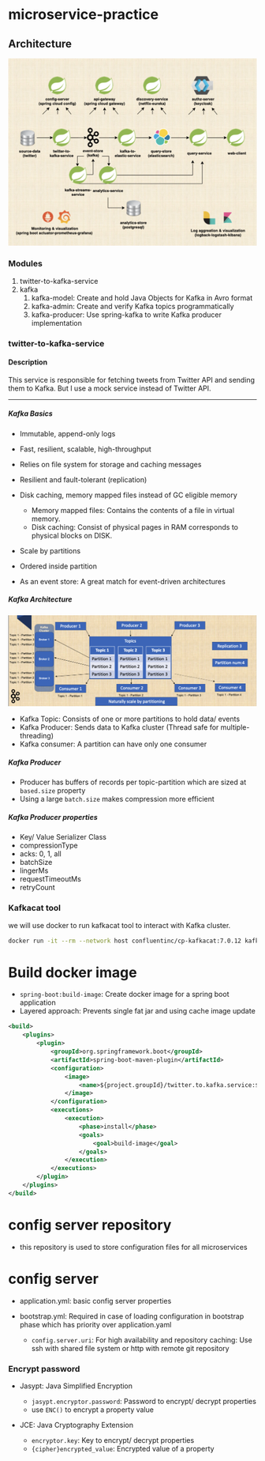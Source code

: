 # microservice-practice

## Architecture
![big_picture.jpg](pic%2Fbig_picture.jpg)

### Modules
1. twitter-to-kafka-service
2. kafka
   1. kafka-model: Create and hold Java Objects for Kafka in Avro format
   2. kafka-admin: Create and verify Kafka topics programmatically
   3. kafka-producer: Use spring-kafka to write Kafka producer implementation


### twitter-to-kafka-service

#### Description
This service is responsible for fetching tweets from Twitter API and sending them to Kafka.
But I use a mock service instead of Twitter API.

---
##### Kafka Basics

- Immutable, append-only logs 
- Fast, resilient, scalable, high-throughput
- Relies on file system for storage and caching messages
- Resilient and fault-tolerant (replication)
- Disk caching, memory mapped files instead of GC eligible memory

  - Memory mapped files: Contains the contents of a file in virtual memory.
  - Disk caching: Consist of physical pages in RAM corresponds to physical blocks on DISK.
- Scale by partitions
- Ordered inside partition
- As an event store: A great match for event-driven architectures

##### Kafka Architecture
![kafka_arch.png](pic%2Fkafka_arch.png)

- Kafka Topic: Consists of one or more partitions to hold data/ events 
- Kafka Producer: Sends data to Kafka cluster (Thread safe for multiple-threading)
- Kafka consumer: A partition can have only one consumer


##### Kafka Producer

- Producer has buffers of records per topic-partition which are sized at `based.size` property
- Using a large `batch.size` makes compression more efficient 

##### Kafka Producer properties

- Key/ Value Serializer Class
- compressionType
- acks: 0, 1, all
- batchSize
- lingerMs
- requestTimeoutMs
- retryCount

### Kafkacat tool

we will use docker to run kafkacat tool to interact with Kafka cluster.

```bash
docker run -it --rm --network host confluentinc/cp-kafkacat:7.0.12 kafkacat -L -b localhost:19092
```

# Build docker image 

- `spring-boot:build-image`: Create docker image for a spring boot application
- Layered approach: Prevents single fat jar and using cache image update

```xml
<build>
    <plugins>
        <plugin>
            <groupId>org.springframework.boot</groupId>
            <artifactId>spring-boot-maven-plugin</artifactId>
            <configuration>
                <image>
                    <name>${project.groupId}/twitter.to.kafka.service:${project.version}</name>
                </image>
            </configuration>
            <executions>
                <execution>
                    <phase>install</phase>
                    <goals>
                        <goal>build-image</goal>
                    </goals>
                </execution>
            </executions>
        </plugin>
    </plugins>
</build>
```

# config server repository
- this repository is used to store configuration files for all microservices

# config server

- application.yml: basic config server properties
- bootstrap.yml: Required in case of loading configuration in bootstrap phase which has priority over application.yaml

    - `config.server.uri`: For high availability and repository caching: Use ssh with shared file system or http with remote git repository

### Encrypt password

- Jasypt: Java Simplified Encryption

    - `jasypt.encryptor.password`: Password to encrypt/ decrypt properties
    - use `ENC()` to encrypt a property value
- JCE: Java Cryptography Extension
    
    - `encryptor.key`: Key to encrypt/ decrypt properties
    - `{cipher}encrypted_value`: Encrypted value of a property
